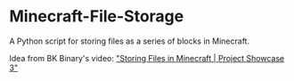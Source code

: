 # Minecraft-File-Storage
A Python script for storing files as a series of blocks in Minecraft. 

Idea from BK Binary's video: ["Storing Files in Minecraft | Project Showcase 3"](https://www.youtube.com/watch?v=z16rzIF5J40)
